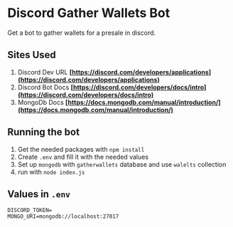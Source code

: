 # Discord Gather Wallets Bot
Get a bot to gather wallets for a presale in discord.

## Sites Used
1. Discord Dev URL **[https://discord.com/developers/applications](https://discord.com/developers/applications)**
2. Discord Bot Docs **[https://discord.com/developers/docs/intro](https://discord.com/developers/docs/intro)**
3. MongoDb Docs **[https://docs.mongodb.com/manual/introduction/](https://docs.mongodb.com/manual/introduction/)**

## Running the bot
1. Get the needed packages with `npm install`
2. Create `.env` and fill it with the needed values
3. Set up `mongodb` with `gatherwallets` database and use `walelts` collection
4. run with `node index.js`

## Values in `.env`
```
DISCORD_TOKEN=
MONGO_URI=mongodb://localhost:27017
```